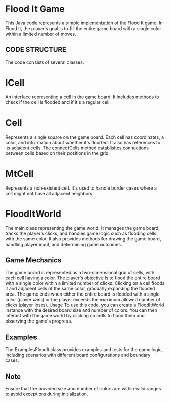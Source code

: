 # Flood It Game
This Java code represents a simple implementation of the Flood It game. In Flood It, the player's goal is to fill the entire game board with a single color within a limited number of moves.

## CODE STRUCTURE
The code consists of several classes:

# ICell 
An interface representing a cell in the game board. It includes methods to check if the cell is flooded and if it's a regular cell.

# Cell 
Represents a single square on the game board. Each cell has coordinates, a color, and information about whether it's flooded. It also has references to its adjacent cells. The connectCells method establishes connections between cells based on their positions in the grid.

# MtCell 
Represents a non-existent cell. It's used to handle border cases where a cell might not have all adjacent neighbors.

# FloodItWorld 
The main class representing the game world. It manages the game board, tracks the player's clicks, and handles game logic such as flooding cells with the same color. It also provides methods for drawing the game board, handling player input, and determining game outcomes.


## Game Mechanics
The game board is represented as a two-dimensional grid of cells, with each cell having a color.
The player's objective is to flood the entire board with a single color within a limited number of clicks.
Clicking on a cell floods it and adjacent cells of the same color, gradually expanding the flooded area.
The game ends when either the entire board is flooded with a single color (player wins) or the player exceeds the maximum allowed number of clicks (player loses).
Usage
To use this code, you can create a FloodItWorld instance with the desired board size and number of colors. You can then interact with the game world by clicking on cells to flood them and observing the game's progress.

## Examples
The ExamplesFloodIt class provides examples and tests for the game logic, including scenarios with different board configurations and boundary cases.

## Note
Ensure that the provided size and number of colors are within valid ranges to avoid exceptions during initialization. 

